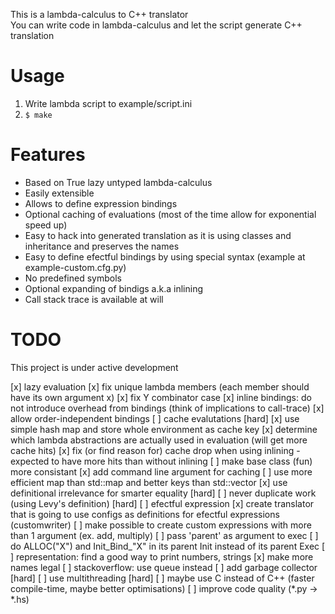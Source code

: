 This is a lambda-calculus to C++ translator  
You can write code in lambda-calculus and let the script generate C++ translation  

# Usage

1) Write lambda script to example/script.ini
2) `$ make`

# Features

- Based on True lazy untyped lambda-calculus
- Easily extensible
- Allows to define expression bindings
- Optional caching of evaluations (most of the time allow for exponential speed up)
- Easy to hack into generated translation as it is using classes and inheritance and preserves the names
- Easy to define efectful bindings by using special syntax (example at example-custom.cfg.py)
- No predefined symbols
- Optional expanding of bindigs a.k.a inlining
- Call stack trace is available at will

# TODO
This project is under active development

[x] lazy evaluation
[x] fix unique lambda members (each member should have its own argument x)
[x] fix Y combinator case
[x] inline bindings: do not introduce overhead from bindings (think of implications to call-trace)
[x] allow order-independent bindings
[ ] cache evalutations [hard]
[x] use simple hash map and store whole environment as cache key
[x] determine which lambda abstractions are actually used in evaluation (will get more cache hits)
[x] fix (or find reason for) cache drop when using inlining - expected to have more hits than without inlining
[ ] make base class (fun) more consistant
[x] add command line argument for caching
[ ] use more efficient map than std::map and better keys than std::vector<int>
[x] use definitional irrelevance for smarter equality [hard]
[ ] never duplicate work (using Levy's definition) [hard]
[ ] efectful expression
[x] create translator that is going to use configs as definitions for efectful expressions (customwriter)
[ ] make possible to create custom expressions with more than 1 argument (ex. add, multiply)
[ ] pass 'parent' as argument to exec
[ ] do ALLOC("X") and Init_Bind_"X" in its parent Init instead of its parent Exec
[ ] representation: find a good way to print numbers, strings
[x] make more names legal
[ ] stackoverflow: use queue instead
[ ] add garbage collector [hard]
[ ] use multithreading [hard]
[ ] maybe use C instead of C++ (faster compile-time, maybe better optimisations)
[ ] improve code quality (*.py -> *.hs)
